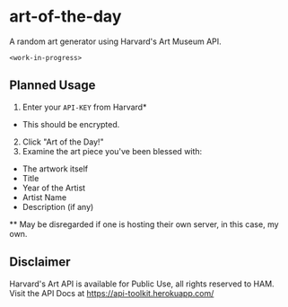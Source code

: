 # art-of-the-day
A random art generator using Harvard's Art Museum API.

`<work-in-progress>`

## Planned Usage

1. Enter your `API-KEY` from Harvard*
- This should be encrypted.
2. Click "Art of the Day!"
3. Examine the art piece you've been blessed with:
- The artwork itself
- Title
- Year of the Artist
- Artist Name
- Description (if any)


** May be disregarded if one is hosting their own server, in this case, my own.

## Disclaimer
Harvard's Art API is available for Public Use, all rights reserved to HAM.
Visit the API Docs at https://api-toolkit.herokuapp.com/


